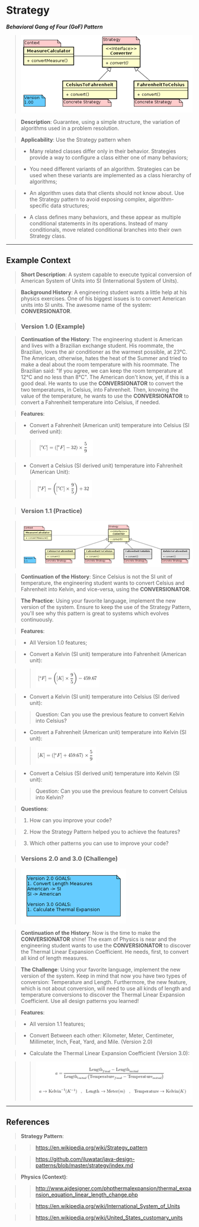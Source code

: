 # Strategy

**_Behavioral Gang of Four (GoF) Pattern_**

> ![Strategy Pattern](../docs/strategy_v1_0_example.png)

> **Description**: Guarantee, using a simple structure, the variation of algorithms used in a problem resolution.

> **Applicability**: Use the Strategy pattern when

> *	Many related classes differ only in their behavior. Strategies provide a way to configure a class either one of many behaviors;

> *	You need different variants of an algorithm. Strategies can be used when these variants are implemented as a class hierarchy of algorithms;

> *	An algorithm uses data that clients should not know about. Use the Strategy pattern to avoid exposing complex, algorithm-specific data structures;

> *	A class defines many behaviors, and these appear as multiple conditional statements in its operations. Instead of many conditionals, move related conditional branches into their own Strategy class.

---

## Example Context

> **Short Description**: A system capable to execute typical conversion of American System of Units into SI (International System of Units).

> **Background History**: A engineering student wants a little help at his physics exercises. One of his biggest issues is to convert American units into SI units. The awesome name of the system: **CONVERSIONATOR**.

> ### Version 1.0 (Example)

> **Continuation of the History**: The engineering student is American and lives with a Brazilian exchange student. His roommate, the Brazilian, loves the air conditioner as the warmest possible, at 23°C. The American, otherwise, hates the heat of the Summer and tried to make a deal about the room temperature with his roommate. The Brazilian said: "If you agree, we can keep the room temperature at 12°C and no less than 8°C". The American don't know, yet, if this is a good deal. He wants to use the **CONVERSIONATOR** to convert the two temperatures, in Celsius, into Fahrenheit. Then, knowing the value of the temperature, he wants to use the **CONVERSIONATOR** to convert a Fahrenheit temperature into Celsius, if needed.

> **Features**:

> * Convert a Fahrenheit (American unit) temperature into Celsius (SI derived unit):

>> ![Fahrenheit to Celsius](../docs/equations/fahrenheit_to_celsius.png)

> * Convert a Celsius (SI derived unit) temperature into Fahrenheit (American Unit):

>> ![Celsius to Fahrenheit](../docs/equations/celsius_to_fahrenheit.png)

> ### Version 1.1 (Practice)

> ![Strategy Practice](../docs/strategy_v1_1_practice.png)

> **Continuation of the History**: Since Celsius is not the SI unit of temperature, the engineering student wants to convert Celsius and Fahrenheit into Kelvin, and vice-versa, using the **CONVERSIONATOR**.

> **The Practice**: Using your favorite language, implement the new version of the system. Ensure to keep the use of the Strategy Pattern, you'll see why this pattern is great to systems which evolves continuously.

> **Features**:

> * All Version 1.0 features;

> * Convert a Kelvin (SI unit) temperature into Fahrenheit (American unit):

>> ![Kelvin to Fahrenheit](../docs/equations/kelvin_to_fahrenheit.png)

> * Convert a Kelvin (SI unit) temperature into Celsius (SI derived unit):

>> Question: Can you use the previous feature to convert Kelvin into Celsius?

> * Convert a Fahrenheit (American unit) temperature into Kelvin (SI unit):

>> ![Fahrenheit to Kelvin](../docs/equations/fahrenheit_to_kelvin.png)

> * Convert a Celsius (SI derived unit) temperature into Kelvin (SI unit):

>> Question: Can you use the previous feature to convert Celsius into Kelvin?

> **Questions**:

> 1. How can you improve your code?

> 2. How the Strategy Pattern helped you to achieve the features?

> 3. Which other patterns you can use to improve your code?

> ### Versions 2.0 and 3.0 (Challenge)

> ![Strategy Practice](../docs/strategy_v2_v3_challenge.png)

> **Continuation of the History**: Now is the time to make the **CONVERSIONATOR** shine! The exam of Physics is near and the engineering student wants to use the **CONVERSIONATOR** to discover the Thermal Linear Expansion Coefficient. He needs, first, to convert all kind of length measures.

> **The Challenge**: Using your favorite language, implement the new version of the system. Keep in mind that now you have two types of conversion: Temperature and Length. Furthermore, the new feature, which is not about conversion, will need to use all kinds of length and temperature conversions to discover the Thermal Linear Expansion Coefficient. Use all design patterns you learned!

> **Features**:

> * All version 1.1 features;

> * Convert Between each other: Kilometer, Meter, Centimeter, Millimeter, Inch, Feat, Yard, and Mile. (Version 2.0)

> * Calculate the Thermal Linear Expansion Coefficient (Version 3.0):

>> ![Thermal Linear Expansion Coefficient](../docs/equations/thermal_linear_expansion_coefficient.png)

---

## References

> **Strategy Pattern**:

>> https://en.wikipedia.org/wiki/Strategy_pattern

>> https://github.com/iluwatar/java-design-patterns/blob/master/strategy/index.md

> **Physics (Context)**:

>> http://www.ajdesigner.com/phpthermalexpansion/thermal_expansion_equation_linear_length_change.php

>> https://en.wikipedia.org/wiki/International_System_of_Units

>> https://en.wikipedia.org/wiki/United_States_customary_units
